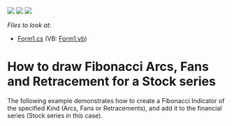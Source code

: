 <!-- default badges list -->
![](https://img.shields.io/endpoint?url=https://codecentral.devexpress.com/api/v1/VersionRange/128574530/10.2.3%2B)
[![](https://img.shields.io/badge/Open_in_DevExpress_Support_Center-FF7200?style=flat-square&logo=DevExpress&logoColor=white)](https://supportcenter.devexpress.com/ticket/details/E966)
[![](https://img.shields.io/badge/📖_How_to_use_DevExpress_Examples-e9f6fc?style=flat-square)](https://docs.devexpress.com/GeneralInformation/403183)
<!-- default badges end -->
<!-- default file list -->
*Files to look at*:

* [Form1.cs](./CS/Form1.cs) (VB: [Form1.vb](./VB/Form1.vb))
<!-- default file list end -->
# How to draw Fibonacci Arcs, Fans and Retracement for a Stock series


<p>The following example demonstrates how to create a Fibonacci Indicator of the specified Kind (Arcs, Fans or Retracements), and add it to the financial series (Stock series in this case).</p>

<br/>


